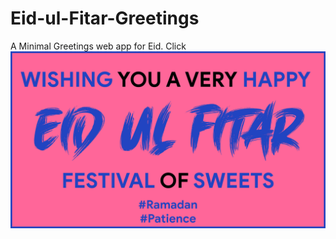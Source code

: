 # Eid-ul-Fitar-Greetings
A Minimal Greetings web app for Eid.
Click
<img src="https://raw.githubusercontent.com/AhmedRaja1/Eid-ul-Fitar-Greetings/master/eid-github.png">
